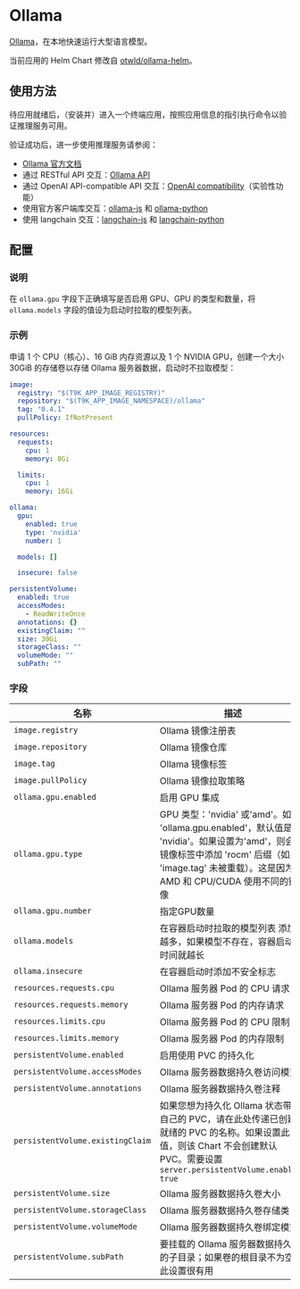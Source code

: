 # Ollama

[Ollama](https://ollama.ai/)，在本地快速运行大型语言模型。

当前应用的 Helm Chart 修改自 [otwld/ollama-helm](https://github.com/otwld/ollama-helm)。

## 使用方法

待应用就绪后，（安装并）进入一个终端应用，按照应用信息的指引执行命令以验证推理服务可用。

验证成功后，进一步使用推理服务请参阅：

* [Ollama 官方文档](https://github.com/ollama/ollama/tree/main/docs)
* 通过 RESTful API 交互：[Ollama API](https://github.com/ollama/ollama/blob/main/docs/api.md)
* 通过 OpenAI API-compatible API 交互：[OpenAI compatibility](https://github.com/ollama/ollama/blob/main/docs/openai.md)（实验性功能）
* 使用官方客户端库交互：[ollama-js](https://github.com/ollama/ollama-js#custom-client) 和 [ollama-python](https://github.com/ollama/ollama-python#custom-client)
* 使用 langchain 交互：[langchain-js](https://github.com/ollama/ollama/blob/main/docs/tutorials/langchainjs.md) 和 [langchain-python](https://github.com/ollama/ollama/blob/main/docs/tutorials/langchainpy.md)

## 配置

### 说明

在 `ollama.gpu` 字段下正确填写是否启用 GPU、GPU 的类型和数量，将 `ollama.models` 字段的值设为启动时拉取的模型列表。

### 示例

申请 1 个 CPU（核心）、16 GiB 内存资源以及 1 个 NVIDIA GPU，创建一个大小 30GiB 的存储卷以存储 Ollama 服务器数据，启动时不拉取模型：

```yaml
image:
  registry: "$(T9K_APP_IMAGE_REGISTRY)"
  repository: "$(T9K_APP_IMAGE_NAMESPACE)/ollama"
  tag: "0.4.1"
  pullPolicy: IfNotPresent

resources:
  requests:
    cpu: 1
    memory: 8Gi

  limits:
    cpu: 1
    memory: 16Gi

ollama:
  gpu:
    enabled: true
    type: 'nvidia'
    number: 1

  models: []

  insecure: false

persistentVolume:
  enabled: true
  accessModes:
    - ReadWriteOnce
  annotations: {}
  existingClaim: ""
  size: 30Gi
  storageClass: ""
  volumeMode: ""
  subPath: ""
```

### 字段

| 名称                             | 描述                                                                                                                                                                                              | 值                                  |
| -------------------------------- | ------------------------------------------------------------------------------------------------------------------------------------------------------------------------------------------------- | ----------------------------------- |
| `image.registry`                 | Ollama 镜像注册表                                                                                                                                                                                 | `$(T9K_APP_IMAGE_REGISTRY)`         |
| `image.repository`               | Ollama 镜像仓库                                                                                                                                                                                   | `$(T9K_APP_IMAGE_NAMESPACE)/ollama` |
| `image.tag`                      | Ollama 镜像标签                                                                                                                                                                                   | `0.4.1`                             |
| `image.pullPolicy`               | Ollama 镜像拉取策略                                                                                                                                                                               | `IfNotPresent`                      |
| `ollama.gpu.enabled`             | 启用 GPU 集成                                                                                                                                                                                     | `false`                             |
| `ollama.gpu.type`                | GPU 类型：'nvidia' 或'amd'。如果 'ollama.gpu.enabled'，默认值是 'nvidia'。如果设置为'amd'，则会在镜像标签中添加 'rocm' 后缀（如果 'image.tag' 未被重载）。这是因为 AMD 和 CPU/CUDA 使用不同的镜像 | `"nvidia"`                          |
| `ollama.gpu.number`              | 指定GPU数量                                                                                                                                                                                       | `1`                                 |
| `ollama.models`                  | 在容器启动时拉取的模型列表 添加的越多，如果模型不存在，容器启动的时间就越长                                                                                                                       | `[]`                                |
| `ollama.insecure`                | 在容器启动时添加不安全标志                                                                                                                                                                        | `false`                             |
| `resources.requests.cpu`         | Ollama 服务器 Pod 的 CPU 请求                                                                                                                                                                     | `"8"`                               |
| `resources.requests.memory`      | Ollama 服务器 Pod 的内存请求                                                                                                                                                                      | `"8Gi"`                             |
| `resources.limits.cpu`           | Ollama 服务器 Pod 的 CPU 限制                                                                                                                                                                     | `"16"`                              |
| `resources.limits.memory`        | Ollama 服务器 Pod 的内存限制                                                                                                                                                                      | `"16Gi"`                            |
| `persistentVolume.enabled`       | 启用使用 PVC 的持久化                                                                                                                                                                             | `false`                             |
| `persistentVolume.accessModes`   | Ollama 服务器数据持久卷访问模式                                                                                                                                                                   | `["ReadWriteOnce"]`                 |
| `persistentVolume.annotations`   | Ollama 服务器数据持久卷注释                                                                                                                                                                       | `{}`                                |
| `persistentVolume.existingClaim` | 如果您想为持久化 Ollama 状态带上自己的 PVC，请在此处传递已创建和就绪的 PVC 的名称。如果设置此值，则该 Chart 不会创建默认 PVC。需要设置 `server.persistentVolume.enabled: true`                    | `""`                                |
| `persistentVolume.size`          | Ollama 服务器数据持久卷大小                                                                                                                                                                       | `"30Gi"`                            |
| `persistentVolume.storageClass`  | Ollama 服务器数据持久卷存储类                                                                                                                                                                     | `""`                                |
| `persistentVolume.volumeMode`    | Ollama 服务器数据持久卷绑定模式                                                                                                                                                                   | `""`                                |
| `persistentVolume.subPath`       | 要挂载的 Ollama 服务器数据持久卷的子目录；如果卷的根目录不为空，此设置很有用                                                                                                                      | `""`                                |
